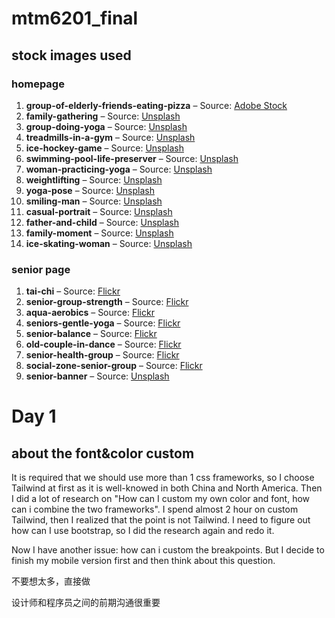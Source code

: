 # mtm6201_final

## stock images used

### homepage  
1. **group-of-elderly-friends-eating-pizza** – Source: [Adobe Stock](https://stock.adobe.com/ca/images/Group-of-elderly-friends-eating-pizza-at-the-table-after-board-game-in-the-livin/473317130)  
2. **family-gathering** – Source: [Unsplash](https://unsplash.com/photos/woman-and-three-men-with-three-children-on-front-of-desk-with-red-cloth-44XRowmXF24)  
3. **group-doing-yoga** – Source: [Unsplash](https://unsplash.com/photos/a-group-of-people-doing-yoga-in-a-room-vpVE1Xk1eR4)  
4. **treadmills-in-a-gym** – Source: [Unsplash](https://unsplash.com/photos/black-and-grey-threadmills-JA2S6sJWleg)  
5. **ice-hockey-game** – Source: [Unsplash](https://unsplash.com/photos/person-in-black-jacket-and-black-pants-playing-ice-hockey-VB7bKHZSqEI)  
6. **swimming-pool-life-preserver** – Source: [Unsplash](https://unsplash.com/photos/a-red-and-white-life-preserver-sitting-on-the-side-of-a-swimming-pool-IU4IUkfdIcs)  
7. **woman-practicing-yoga** – Source: [Unsplash](https://unsplash.com/photos/woman-in-black-tank-top-and-black-leggings-doing-yoga-SIqmq_6726Y)  
8. **weightlifting** – Source: [Unsplash](https://unsplash.com/photos/woman-doing-weight-lifting-h4i9G-de7Po)  
9. **yoga-pose** – Source: [Unsplash](https://unsplash.com/photos/woman-in-blue-leggings-and-black-tank-top-doing-yoga-xB4ExGcUai0)  
10. **smiling-man** – Source: [Unsplash](https://unsplash.com/photos/man-in-gray-tank-top-smiling-9Tg8ccItbgI)  
11. **casual-portrait** – Source: [Unsplash](https://unsplash.com/photos/woman-in-gray-and-white-crew-neck-shirt-TEyKtgLKuNw)  
12. **father-and-child** – Source: [Unsplash](https://unsplash.com/photos/a-man-holding-a-girl-in-a-room-EazV0fAtmpM)  
13. **family-moment** – Source: [Unsplash](https://unsplash.com/photos/a-man-and-two-women-holding-a-child-on-their-shoulders-4ardiyvfhTM)  
14. **ice-skating-woman** – Source: [Unsplash](https://unsplash.com/photos/woman-in-black-tank-top-and-black-pants-doing-ice-skating-Z_0JMhaYQFY)  

### senior page  
1. **tai-chi** – Source: [Flickr](https://www.flickr.com/photo.gne?id=5589708923)  
2. **senior-group-strength** – Source: [Flickr](https://www.flickr.com/photo.gne?id=28871848341)  
3. **aqua-aerobics** – Source: [Flickr](https://www.flickr.com/photo.gne?id=52093998104)  
4. **seniors-gentle-yoga** – Source: [Flickr](https://www.flickr.com/photo.gne?id=28661320010)  
5. **senior-balance** – Source: [Flickr](https://www.flickr.com/photo.gne?id=8043026190)  
6. **old-couple-in-dance** – Source: [Flickr](https://www.flickr.com/photo.gne?id=6237174269)  
7. **senior-health-group** – Source: [Flickr](https://www.flickr.com/photo.gne?id=52522196481)  
8. **social-zone-senior-group** – Source: [Flickr](https://www.flickr.com/photos/yvelines/52522671925 )  
9. **senior-banner** – Source: [Unsplash](https://unsplash.com/photos/two-women-and-man-walking-in-the-street-during-daytime-Y5VBtBgswLQ)  

# Day 1
## about the font&color custom

It is required that we should use more than 1 css frameworks, so I choose Tailwind at first as it is well-knowed in both China and North America. Then I did a lot of research on "How can I custom my own color and font, how can i combine the two frameworks". I spend almost 2 hour on custom Tailwind, then I realized that the point is not Tailwind. I need to figure out how can I use bootstrap, so I did the research again and redo it.

Now I have another issue: how can i custom the breakpoints. But I decide to finish my mobile version first and then think about this question.

不要想太多，直接做

设计师和程序员之间的前期沟通很重要